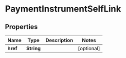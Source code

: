 
# PaymentInstrumentSelfLink

## Properties
Name | Type | Description | Notes
------------ | ------------- | ------------- | -------------
**href** | **String** |  |  [optional]



